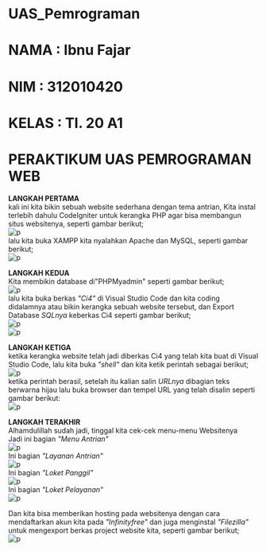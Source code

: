 # UAS_Pemrograman

# NAMA  : Ibnu Fajar
# NIM   : 312010420
# KELAS : TI. 20 A1

# PERAKTIKUM UAS PEMROGRAMAN WEB<br>

**LANGKAH PERTAMA**<br>
kali ini kita bikin sebuah website sederhana dengan tema antrian, Kita instal terlebih dahulu CodeIgniter untuk kerangka PHP agar bisa membangun situs websitenya, seperti gambar berikut;<br>
![p](gambar/codelgniter.png)<br>
lalu kita buka XAMPP kita nyalahkan Apache dan MySQL, seperti gambar berikut;<br>
![p](gambar/xampp.png)<br>

**LANGKAH KEDUA**<br>
Kita membikin database di"PHPMyadmin" seperti gambar berikut;<br>
![p](gambar/database.png)<br>
lalu kita buka berkas *"Ci4"* di Visual Studio Code dan kita coding didalamnya atau bikin kerangka sebuah website tersebut, dan Export Database *SQLnya* keberkas Ci4 seperti gambar berikut;<br>
![p](gambar/ci4.png)<br>
![p](gambar/antrianloket.png)<br>

**LANGKAH KETIGA**<br>
ketika kerangka website telah jadi diberkas Ci4 yang telah kita buat di Visual Studio Code, lalu kita buka *"shell"* dan kita ketik perintah sebagai berikut;<br>
![p](gambar/shell.png)<br>
ketika perintah berasil, setelah itu kalian salin *URLnya* dibagian teks berwarna hijau lalu buka browser dan tempel URL yang telah disalin seperti gambar berikut:<br>
![p](gambar/web1.png)<br>

**LANGKAH TERAKHIR**<br>
Alhamdulillah sudah jadi, tinggal kita cek-cek menu-menu Websitenya<br>
Jadi ini bagian *"Menu Antrian"*<br>
![p](gambar/web2.png)<br>
Ini bagian *"Layanan Antrian"*<br>
![p](gambar/web3.png)<br>
Ini bagian *"Loket Panggil"*<br>
![p](gambar/web4.png)<br>
Ini bagian *"Loket Pelayanan"*<br>
![p](gambar/web5.png)<br>

Dan kita bisa memberikan hosting pada websitenya dengan cara mendaftarkan akun kita pada *"Infinityfree"* dan juga menginstal *"Filezilla"* untuk mengexport berkas project website kita, seperti gambar berikut;<br>
![p](gambar/akhiran.png)<br>

